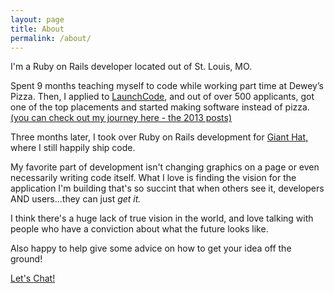 ```yaml
---
layout: page
title: About
permalink: /about/
---
```


I'm a Ruby on Rails developer located out of St. Louis, MO.

Spent 9 months teaching myself to code while working part time at Dewey’s Pizza. Then, I applied to <a href="https://www.launchcode.org/">LaunchCode</a>, and out of over 500 applicants, got one of the top placements and started making software instead of pizza. <a href="http://chriszempel.com/blog">(you can check out my journey here - the 2013 posts)</a>

Three months later, I took over Ruby on Rails development for <a href="https://gianthatworks.com/">Giant Hat,</a> where I still happily ship code.

My favorite part of development isn't changing graphics on a page or even necessarily writing code itself. What I love is finding the vision for the application I'm building that's so succint that when others see it, developers AND users...they can just <i>get it.</i>

I think there's a huge lack of true vision in the world, and love talking with people who have a conviction about what the future looks like.

Also happy to help give some advice on how to get your idea off the ground!

<p class="text-center">
  <a href="mailto:chris.m.zempel@gmail.com" target="_top" class="btn btn-default btn-lg maroon text-center">Let's Chat!</a>
</p>

